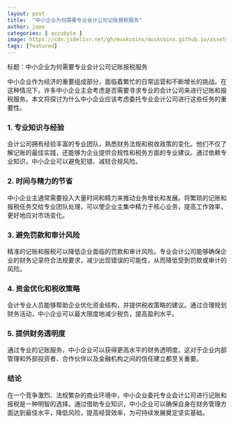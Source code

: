 ```yaml
---
layout: post
title:  "中小企业为何需要专业会计公司记账报税服务"
author: jane
categories: [ accubyte ]
image: https://cdn.jsdelivr.net/gh/muskcoins/muskcoins.github.io/assets/images/dai-li.webp
tags: [featured]
---
```

标题：中小企业为何需要专业会计公司记账报税服务

中小企业作为经济的重要组成部分，面临着繁忙的日常运营和不断增长的挑战。在这种情况下，许多中小企业主会考虑是否需要寻求专业的会计公司来进行记账和报税服务。本文将探讨为什么中小企业应该考虑委托专业会计公司进行这些任务的重要性。

### 1. 专业知识与经验

会计公司拥有经验丰富的专业团队，熟悉财务法规和税收政策的变化。他们不仅了解记账的最佳实践，还能够为企业提供合规性和税务方面的专业建议。通过依赖专业知识，中小企业可以避免犯错、减轻合规风险。

### 2. 时间与精力的节省

中小企业主通常需要投入大量时间和精力来推动业务增长和发展。将繁琐的记账和报税任务交给专业团队处理，可以使企业主集中精力于核心业务，提高工作效率，更好地应对市场变化。

### 3. 避免罚款和审计风险

精准的记账和报税可以降低企业面临的罚款和审计风险。专业会计公司能够确保企业的财务记录符合法规要求，减少出现错误的可能性，从而降低受到罚款或审计的风险。

### 4. 资金优化和税收策略

会计专业人员能够帮助企业优化资金结构，并提供税收策略的建议。通过合理规划财务活动，中小企业可以最大限度地减少税负，提高盈利水平。

### 5. 提供财务透明度

通过专业的记账服务，中小企业可以获得更高水平的财务透明度。这对于企业内部管理和外部投资者、合作伙伴以及金融机构之间的信任建立都至关重要。

### 结论

在一个竞争激烈、法规繁杂的商业环境中，中小企业委托专业会计公司进行记账和报税是一种明智的选择。通过借助专业知识，中小企业可以确保自身在财务管理方面达到最佳水平，降低风险，提高经营效率，为可持续发展奠定坚实基础。